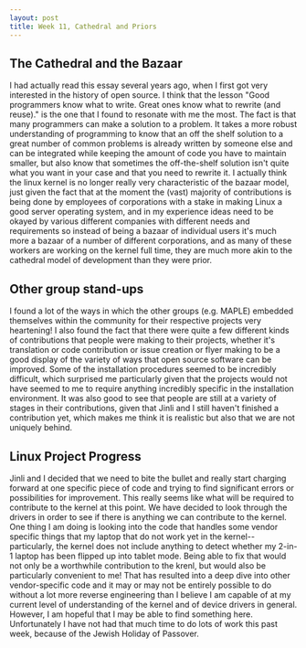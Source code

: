 ```yaml
---
layout: post
title: Week 11, Cathedral and Priors
---
```


## The Cathedral and the Bazaar

I had actually read this essay several years ago, when I first got very interested in the history of open source. I think that the lesson "Good programmers know what to write. Great ones know what to rewrite (and reuse)." is the one that I found to resonate with me the most. The fact is that many programmers can make a solution to a problem. It takes a more robust understanding of programming to know that an off the shelf solution to a great number of common problems is already written by someone else and can be integrated while keeping the amount of code you have to maintain smaller, but also know that sometimes the off-the-shelf solution isn't quite what you want in your case and that you need to rewrite it. I actually think the linux kernel is no longer really very characteristic of the bazaar model, just given the fact that at the moment the (vast) majority of contributions is being done by employees of corporations with a stake in making Linux a good server operating system, and in my experience ideas need to be okayed by various different companies with different needs and requirements so instead of being a bazaar of individual users it's much more a bazaar of a number of different corporations, and as many of these workers are working on the kernel full time, they are much more akin to the cathedral model of development than they were prior.

<!--more-->

## Other group stand-ups

I found a lot of the ways in which the other groups (e.g. MAPLE) embedded themselves within the community for their respective projects very heartening! I also found the fact that there were quite a few different kinds of contributions that people were making to their projects, whether it's translation or code contribution or issue creation or flyer making to be a good display of the variety of ways that open source software can be improved.
Some of the installation procedures seemed to be incredibly difficult, which surprised me particularly given that the projects would not have seemed to me to require anything incredibly specific in the installation environment.
It was also good to see that people are still at a variety of stages in their contributions, given that Jinli and I still haven't finished a contribution yet, which makes me think it is realistic but also that we are not uniquely behind.

## Linux Project Progress

Jinli and I decided that we need to bite the bullet and really start charging forward at one specific piece of code and trying to find significant errors or possibilities for improvement. This really seems like what will be required to contribute to the kernel at this point. We have decided to look through the drivers in order to see if there is anything we can contribute to the kernel. One thing I am doing is looking into the code that handles some vendor specific things that my laptop that do not work yet in the kernel--particularly, the kernel does not include anything to detect whether my 2-in-1 laptop has been flipped up into tablet mode. Being able to fix that would not only be a worthwhile contribution to the krenl, but would also be particularly convenient to me! That has resulted into a deep dive into other vendor-specific code and it may or may not be entirely possible to do without a lot more reverse engineering than I believe I am capable of at my current level of understanding of the kernel and of device drivers in general. However, I am hopeful that I may be able to find something here. Unfortunately I have not had that much time to do lots of work this past week, because of the Jewish Holiday of Passover.
